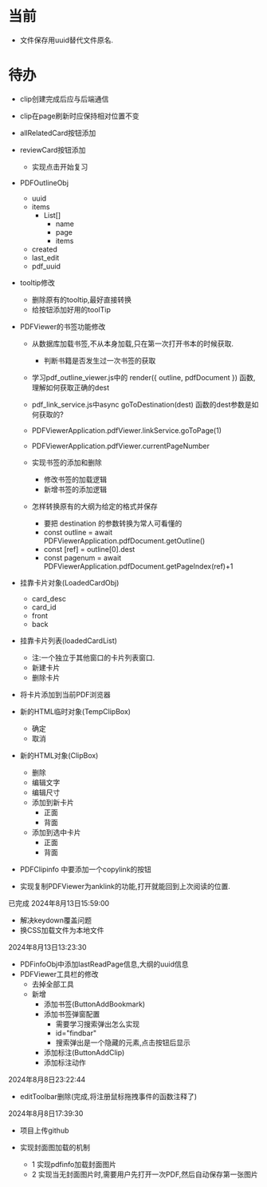 # 当前

- 文件保存用uuid替代文件原名.

# 待办
- clip创建完成后应与后端通信
- clip在page刷新时应保持相对位置不变
- allRelatedCard按钮添加
- reviewCard按钮添加
    - 实现点击开始复习
    
- PDFOutlineObj
    - uuid
    - items
        - List[]
            - name
            - page
            - items
    - created
    - last_edit
    - pdf_uuid


- tooltip修改
    - 删除原有的tooltip,最好直接转换
    - 给按钮添加好用的toolTip
- PDFViewer的书签功能修改
    - 从数据库加载书签,不从本身加载,只在第一次打开书本的时候获取.
        - 判断书籍是否发生过一次书签的获取
    - 学习pdf_outline_viewer.js中的 render({ outline, pdfDocument }) 函数,理解如何获取正确的dest
    - pdf_link_service.js中async goToDestination(dest) 函数的dest参数是如何获取的?
    - PDFViewerApplication.pdfViewer.linkService.goToPage(1)
    - PDFViewerApplication.pdfViewer.currentPageNumber

    - 实现书签的添加和删除
        - 修改书签的加载逻辑
        - 新增书签的添加逻辑
    - 怎样转换原有的大纲为给定的格式并保存
        - 要把 destination 的参数转换为常人可看懂的
        - const outline = await PDFViewerApplication.pdfDocument.getOutline()
        - const [ref] = outline[0].dest
        - const pagenum = await PDFViewerApplication.pdfDocument.getPageIndex(ref)+1







- 挂靠卡片对象(LoadedCardObj)
    - card_desc
    - card_id
    - front 
    - back 

- 挂靠卡片列表(loadedCardList)
    - 注:一个独立于其他窗口的卡片列表窗口.
    - 新建卡片
    - 删除卡片

- 将卡片添加到当前PDF浏览器


- 新的HTML临时对象(TempClipBox)
    - 确定
    - 取消

- 新的HTML对象(ClipBox)
    - 删除
    - 编辑文字
    - 编辑尺寸
    - 添加到新卡片
        - 正面
        - 背面
    - 添加到选中卡片
        - 正面
        - 背面
    
- PDFClipinfo 中要添加一个copylink的按钮
- 实现复制PDFViewer为anklink的功能,打开就能回到上次阅读的位置.


已完成
2024年8月13日15:59:00
- 解决keydown覆盖问题
- 换CSS加载文件为本地文件

2024年8月13日13:23:30
- PDFinfoObj中添加lastReadPage信息,大纲的uuid信息
- PDFViewer工具栏的修改
    - 去掉全部工具
    - 新增
        - 添加书签(ButtonAddBookmark)
        - 添加书签弹窗配置
            - 需要学习搜索弹出怎么实现
            - id="findbar"
            - 搜索弹出是一个隐藏的元素,点击按钮后显示
        - 添加标注(ButtonAddClip)
        - 添加标注动作
        
2024年8月8日23:22:44
- editToolbar删除(完成,将注册鼠标拖拽事件的函数注释了)

2024年8月8日17:39:30
- 项目上传github

- 实现封面图加载的机制
  - 1 实现pdfinfo加载封面图片
  - 2 实现当无封面图片时,需要用户先打开一次PDF,然后自动保存第一张图片
